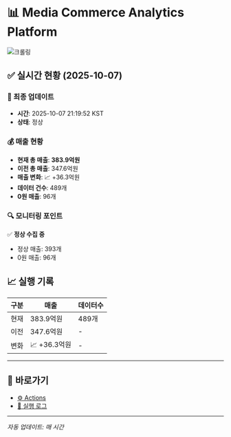 # 📊 Media Commerce Analytics Platform

![크롤링](https://img.shields.io/badge/크롤링-정상-green)

## ✅ 실시간 현황 (2025-10-07)

### 📍 최종 업데이트
- **시간**: 2025-10-07 21:19:52 KST
- **상태**: 정상

### 💰 매출 현황
- **현재 총 매출**: **383.9억원**
- **이전 총 매출**: 347.6억원
- **매출 변화**: 📈 +36.3억원
- **데이터 건수**: 489개
- **0원 매출**: 96개

### 🔍 모니터링 포인트

✅ **정상 수집 중**
- 정상 매출: 393개
- 0원 매출: 96개


## 📈 실행 기록

| 구분 | 매출 | 데이터수 |
|------|------|----------|
| 현재 | 383.9억원 | 489개 |
| 이전 | 347.6억원 | - |
| 변화 | 📈 +36.3억원 | - |

---

## 🔗 바로가기

- [⚙️ Actions](../../actions)
- [📝 실행 로그](../../actions/workflows/daily_scraping.yml)

---

*자동 업데이트: 매 시간*
